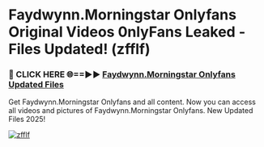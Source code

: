 # Faydwynn.Morningstar Onlyfans Original Videos 0nlyFans Leaked - Files Updated! (zfflf)

<h3>🔴 CLICK HERE 🌐==►► <a href="https://tinyurl.com/2m67pmp6" rel="nofollow">Faydwynn.Morningstar Onlyfans Updated Files</a></h3>

Get Faydwynn.Morningstar Onlyfans and all content. Now you can access all videos and pictures of Faydwynn.Morningstar Onlyfans. New Updated Files 2025!

[![zfflf](https://i.imgur.com/H4QAA4z.gif)](https://tinyurl.com/2m67pmp6)